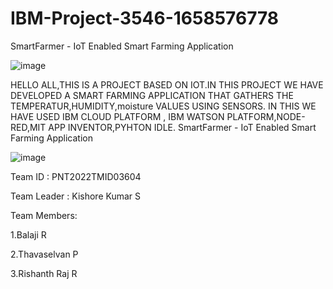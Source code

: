# IBM-Project-3546-1658576778
SmartFarmer - IoT Enabled Smart Farming Application

![image](https://user-images.githubusercontent.com/102200342/202908544-eb9e8c97-2421-46bd-8bf4-d6390f6ea960.png)


HELLO ALL,THIS IS A PROJECT BASED ON IOT.IN THIS PROJECT WE HAVE DEVELOPED A SMART FARMING APPLICATION THAT GATHERS THE TEMPERATUR,HUMIDITY,moisture VALUES USING SENSORS. IN THIS WE HAVE USED IBM CLOUD PLATFORM , IBM WATSON PLATFORM,NODE-RED,MIT APP INVENTOR,PYHTON IDLE. SmartFarmer - IoT Enabled Smart Farming Application

![image](https://user-images.githubusercontent.com/102200342/203130382-c75ead77-a4ba-4a43-a353-3337c55f0ef9.png)


Team ID : PNT2022TMID03604

Team Leader : Kishore Kumar S

Team Members:

1.Balaji R

2.Thavaselvan P

3.Rishanth Raj R



